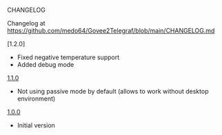 CHANGELOG

Changelog at https://github.com/medo64/Govee2Telegraf/blob/main/CHANGELOG.md


[1.2.0]

- Fixed negative temperature support
- Added debug mode


[1.1.0]

- Not using passive mode by default (allows to work without desktop environment)


[1.0.0]

- Initial version


[unreleased]: https://github.com/medo64/Govee2Telegraf
[1.1.0]: https://github.com/medo64/Govee2Telegraf/releases/tag/v1.1.0
[1.0.0]: https://github.com/medo64/Govee2Telegraf/releases/tag/v1.0.0
